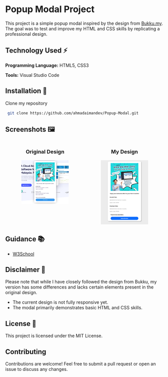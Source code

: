 # Popup Modal Project

This project is a simple popup modal inspired by the design from [Bukku.my](https://bukku.my/).
The goal was to test and improve my HTML and CSS skills by replicating a professional design.

## Technology Used ⚡

**Programming Language:** HTML5, CSS3

**Tools:** Visual Studio Code

## Installation 🔌

Clone my repository

```bash
 git clone https://github.com/ahmadaimandev/Popup-Modal.git
```

## Screenshots 🖼

<div style="display: flex; justify-content: space-between;">
    <div style="flex: 1; text-align: center;">
        <h3>Original Design</h3>
        <img src="/preview-image/original.png" alt="Original Design" style="max-width: 150px; height: auto;">
    </div>
    <div style="flex: 1; text-align: center;">
        <h3>My Design</h3>
        <img src="/preview-image/preview.png" alt="My Design" style="max-width: 150px; height: auto;">
    </div>
</div>


## Guidance 📚

- [W3School](https://www.w3schools.com/)

## Disclaimer 🚫

Please note that while I have closely followed the design from Bukku, my version has some differences and lacks certain elements present in the original design.

- The current design is not fully responsive yet.
- The modal primarily demonstrates basic HTML and CSS skills.

## License 📃

This project is licensed under the MIT License.

## Contributing

Contributions are welcome! Feel free to submit a pull request or open an issue to discuss any changes.
